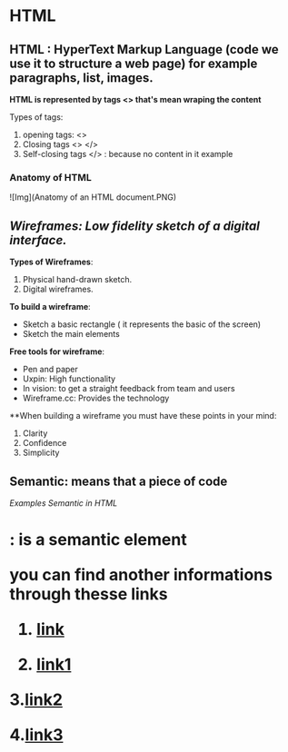# **HTML**


## HTML : HyperText Markup Language (code we use it to structure a web page) for example paragraphs, list, images.

**HTML is represented by tags <> that's mean wraping the content**

Types of tags:

1. opening tags: <>
2. Closing tags <> </>
3. Self-closing tags </> : because no content in it example <img/>

### Anatomy of HTML

![Img](Anatomy of an HTML document.PNG)



## *Wireframes: Low fidelity sketch of a digital interface.*

**Types of Wireframes**:

1. Physical hand-drawn sketch.
2. Digital wireframes.

**To build a wireframe**:
- Sketch a basic rectangle ( it represents the basic of the screen)
- Sketch the main elements

**Free tools for wireframe**:
- Pen and paper
- Uxpin: High functionality
- In vision: to get a straight feedback from team and users
- Wireframe.cc: Provides the technology

**When building a wireframe you must have these points in your mind:

1. Clarity
2. Confidence
3. Simplicity

## **Semantic: means that a piece of code**

*Examples Semantic in HTML*

<h1>: is a semantic element

you can find another informations through thesse links

1. [link](https://careerfoundry.com/en/blog/ux-design/how-to-create-your-first-wireframe/#4-the-best-tools-for-wireframing)

2. [link1](https://developer.mozilla.org/en-US/docs/Learn/Getting_started_with_the_web/HTML_basics)

3.[link2](https://developer.mozilla.org/en-US/docs/Glossary/Semantics)

4.[link3](https://developer.mozilla.org/en-US/docs/Web/HTML)



